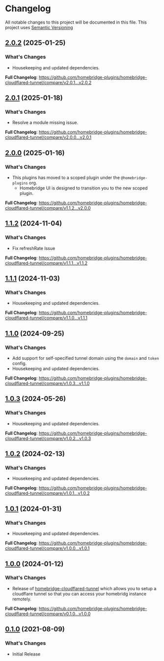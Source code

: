 # Changelog

All notable changes to this project will be documented in this file. This project uses [Semantic Versioning](https://semver.org/)

## [2.0.2](https://github.com/homebridge-plugins/homebridge-cloudflared-tunnel/releases/tag/v2.0.2) (2025-01-25)

### What's Changes
- Housekeeping and updated dependencies.

**Full Changelog**: https://github.com/homebridge-plugins/homebridge-cloudflared-tunnel/compare/v2.0.1...v2.0.2

## [2.0.1](https://github.com/homebridge-plugins/homebridge-cloudflared-tunnel/releases/tag/v2.0.1) (2025-01-18)

### What's Changes
- Resolve a module missing issue.

**Full Changelog**: https://github.com/homebridge-plugins/homebridge-cloudflared-tunnel/compare/v2.0.0...v2.0.1

## [2.0.0](https://github.com/homebridge-plugins/homebridge-cloudflared-tunnel/releases/tag/v2.0.0) (2025-01-16)

### What's Changes
- This plugins has moved to a scoped plugin under the `@homebridge-plugins` org.
  - Homebridge UI is designed to transition you to the new scoped plugin.

**Full Changelog**: https://github.com/homebridge-plugins/homebridge-cloudflared-tunnel/compare/v1.1.2...v2.0.0

## [1.1.2](https://github.com/homebridge-plugins/homebridge-cloudflared-tunnel/releases/tag/v1.1.2) (2024-11-04)

### What's Changes
- Fix refreshRate Issue

**Full Changelog**: https://github.com/homebridge-plugins/homebridge-cloudflared-tunnel/compare/v1.1.1...v1.1.2

## [1.1.1](https://github.com/homebridge-plugins/homebridge-cloudflared-tunnel/releases/tag/v1.1.1) (2024-11-03)

### What's Changes
- Housekeeping and updated dependencies.

**Full Changelog**: https://github.com/homebridge-plugins/homebridge-cloudflared-tunnel/compare/v1.1.0...v1.1.1

## [1.1.0](https://github.com/homebridge-plugins/homebridge-cloudflared-tunnel/releases/tag/v1.1.0) (2024-09-25)

### What's Changes
- Add support for self-specified tunnel domain using the `domain` and `token` config.
- Housekeeping and updated dependencies.

**Full Changelog**: https://github.com/homebridge-plugins/homebridge-cloudflared-tunnel/compare/v1.0.3...v1.1.0

## [1.0.3](https://github.com/homebridge-plugins/homebridge-cloudflared-tunnel/releases/tag/v1.0.3) (2024-05-26)

### What's Changes
- Housekeeping and updated dependencies.

**Full Changelog**: https://github.com/homebridge-plugins/homebridge-cloudflared-tunnel/compare/v1.0.2...v1.0.3

## [1.0.2](https://github.com/homebridge-plugins/homebridge-cloudflared-tunnel/releases/tag/v1.0.2) (2024-02-13)

### What's Changes
- Housekeeping and updated dependencies.

**Full Changelog**: https://github.com/homebridge-plugins/homebridge-cloudflared-tunnel/compare/v1.0.1...v1.0.2

## [1.0.1](https://github.com/homebridge-plugins/homebridge-cloudflared-tunnel/releases/tag/v1.0.1) (2024-01-31)

### What's Changes
- Housekeeping and updated dependencies.

**Full Changelog**: https://github.com/homebridge-plugins/homebridge-cloudflared-tunnel/compare/v1.0.0...v1.0.1

## [1.0.0](https://github.com/homebridge-plugins/homebridge-cloudflared-tunnel/releases/tag/v1.0.0) (2024-01-12)

### What's Changes
- Release of [homebridge-cloudflared-tunnel](https://github.com/homebridge-plugins/homebridge-cloudflared-tunnel) which allows you to setup a cloudflare tunnel so that you can access your homebridg instance remotely.

**Full Changelog**: https://github.com/homebridge-plugins/homebridge-cloudflared-tunnel/compare/v0.1.0...v1.0.0

## [0.1.0](https://github.com/homebridge-plugins/homebridge-cloudflared-tunnel/releases/tag/v0.1.0) (2021-08-09)

### What's Changes
- Initial Release

